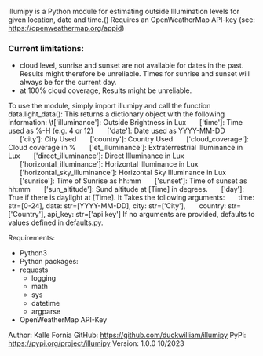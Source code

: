 illumipy is a Python module for estimating outside Illumination
levels for given location, date and time.()
Requires an OpenWeatherMap API-key (see: https://openweathermap.org/appid)

### Current limitations:
- cloud level, sunrise and sunset are not available for dates in the past. Results might therefore be unreliable. Times for sunrise and sunset will always be for the current day.
- at 100% cloud coverage, Results might be unreliable.

To use the module, simply import illumipy and call the function
data.light_data(): This returns a dictionary object with
the following information:
\t['illuminance']: Outside Brightness in Lux
&nbsp;&nbsp;&nbsp;&nbsp;&nbsp;&nbsp;['time']: Time used as %-H (e.g. 4 or 12)
&nbsp;&nbsp;&nbsp;&nbsp;&nbsp;&nbsp;['date']: Date used as YYYY-MM-DD
&nbsp;&nbsp;&nbsp;&nbsp;&nbsp;&nbsp;['city']: City Used
&nbsp;&nbsp;&nbsp;&nbsp;&nbsp;&nbsp;['country']: Country Used
&nbsp;&nbsp;&nbsp;&nbsp;&nbsp;&nbsp;['cloud_coverage']: Cloud coverage in %
&nbsp;&nbsp;&nbsp;&nbsp;&nbsp;&nbsp;['et_illuminance']: Extraterrestrial Illuminance in Lux
&nbsp;&nbsp;&nbsp;&nbsp;&nbsp;&nbsp;['direct_illuminance']: Direct Illuminance in Lux
&nbsp;&nbsp;&nbsp;&nbsp;&nbsp;&nbsp;['horizontal_illuminance']: Horizontal Illuminance in Lux
&nbsp;&nbsp;&nbsp;&nbsp;&nbsp;&nbsp;['horizontal_sky_illuminance']: Horizontal Sky Illuminance in Lux
&nbsp;&nbsp;&nbsp;&nbsp;&nbsp;&nbsp;['sunrise']: Time of Sunrise as hh:mm
&nbsp;&nbsp;&nbsp;&nbsp;&nbsp;&nbsp;['sunset']: Time of sunset as hh:mm
&nbsp;&nbsp;&nbsp;&nbsp;&nbsp;&nbsp;['sun_altitude']: Sund altitude at [Time] in degrees.
&nbsp;&nbsp;&nbsp;&nbsp;&nbsp;&nbsp;['day']: True if there is daylight at [Time].
It Takes the following arguments:
&nbsp;&nbsp;&nbsp;&nbsp;&nbsp;&nbsp;time: str=[0-24], date: str=[YYYY-MM-DD], city: str=['City'],
&nbsp;&nbsp;&nbsp;&nbsp;&nbsp;&nbsp;country: str=['Country'], api_key: str=['api key']
If no arguments are provided, defaults to values defined in defaults.py.

Requirements:
 - Python3
 - Python packages:
 - requests
   - logging
   - math
   - sys
   - datetime
   - argparse
 - OpenWeatherMap API-Key

Author: Kalle Fornia
GitHub: https://github.com/duckwilliam/illumipy
PyPi: https://pypi.org/project/illumipy
Version: 1.0.0
10/2023
